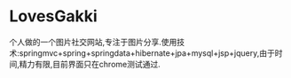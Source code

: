 # LovesGakki
个人做的一个图片社交网站,专注于图片分享.使用技术:springmvc+spring+springdata+hibernate+jpa+mysql+jsp+jquery,由于时间,精力有限,目前界面只在chrome测试通过.
